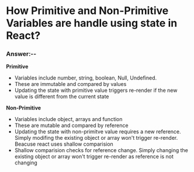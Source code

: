<h1>How Primitive and Non-Primitive Variables are handle using state in React?</h1>
<h3>Answer:--</h3>
<b>Primitive</b>
<ul>
<li>Variables include number, string, boolean, Null, Undefined.</li>
<li>These are immutable and compared by values</li>
<li>Updating the state with primitive value triggers re-render if the new value is different from the current state</li>
</ul>

<b>Non-Primitive</b>
<ul>
<li>Variables include object, arrays and function</li>
<li>These are mutable and compared by reference</li>
<li>Updating the state with non-primitve value requires a new reference. Simply modifing the existing object or array won't trigger re-render. Beacuse react uses shallow comparision</li>
<li>Shallow comparision checks for reference change. Simply changing the existing object or array won't trigger re-render as reference is not changing</li>
</ul>